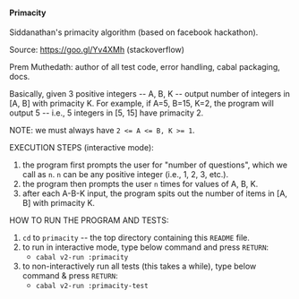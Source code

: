 #### Primacity
Siddanathan's primacity algorithm (based on facebook hackathon).

Source: https://goo.gl/Yv4XMh (stackoverflow)

Prem Muthedath: author of all test code, error handling, cabal packaging, docs.

Basically, given 3 positive integers -- A, B, K -- output number of integers in 
[A, B] with primacity K.  For example, if A=5, B=15, K=2, the program will 
output 5 -- i.e., 5 integers in [5, 15] have primacity 2.

NOTE: we must always have `2 <= A <= B, K >= 1`.

EXECUTION STEPS (interactive mode):
  1. the program first prompts the user for "number of questions", which we call 
     as `n`.  `n` can be any positive integer (i.e., 1, 2, 3, etc.).
  2. the program then prompts the user `n` times for values of A, B, K.
  3. after each A-B-K input, the program spits out the number of items in [A, B] 
     with primacity K.

HOW TO RUN THE PROGRAM AND TESTS:
  1. `cd` to `primacity` -- the top directory containing this `README` file.
  2. to run in interactive mode, type below command and press `RETURN`:
        - `cabal v2-run :primacity`
  3. to non-interactively run all tests (this takes a while), type below command 
     & press `RETURN`:
        - `cabal v2-run :primacity-test`


